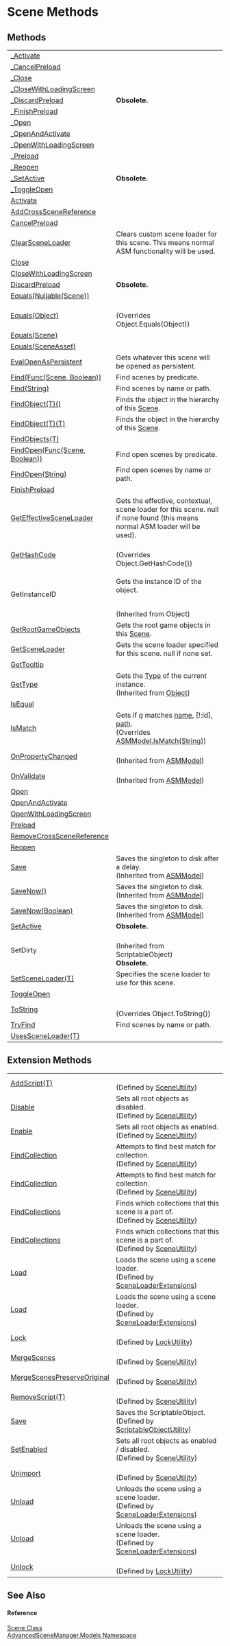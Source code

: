 # Scene Methods




## Methods
<table>
<tr>
<td><a href="M_AdvancedSceneManager_Models_Scene__Activate.md">_Activate</a></td>
<td> </td></tr>
<tr>
<td><a href="M_AdvancedSceneManager_Models_Scene__CancelPreload.md">_CancelPreload</a></td>
<td> </td></tr>
<tr>
<td><a href="M_AdvancedSceneManager_Models_Scene__Close.md">_Close</a></td>
<td> </td></tr>
<tr>
<td><a href="M_AdvancedSceneManager_Models_Scene__CloseWithLoadingScreen.md">_CloseWithLoadingScreen</a></td>
<td> </td></tr>
<tr>
<td><a href="M_AdvancedSceneManager_Models_Scene__DiscardPreload.md">_DiscardPreload</a></td>
<td><strong>Obsolete.</strong></td></tr>
<tr>
<td><a href="M_AdvancedSceneManager_Models_Scene__FinishPreload.md">_FinishPreload</a></td>
<td> </td></tr>
<tr>
<td><a href="M_AdvancedSceneManager_Models_Scene__Open.md">_Open</a></td>
<td> </td></tr>
<tr>
<td><a href="M_AdvancedSceneManager_Models_Scene__OpenAndActivate.md">_OpenAndActivate</a></td>
<td> </td></tr>
<tr>
<td><a href="M_AdvancedSceneManager_Models_Scene__OpenWithLoadingScreen.md">_OpenWithLoadingScreen</a></td>
<td> </td></tr>
<tr>
<td><a href="M_AdvancedSceneManager_Models_Scene__Preload.md">_Preload</a></td>
<td> </td></tr>
<tr>
<td><a href="M_AdvancedSceneManager_Models_Scene__Reopen.md">_Reopen</a></td>
<td> </td></tr>
<tr>
<td><a href="M_AdvancedSceneManager_Models_Scene__SetActive.md">_SetActive</a></td>
<td><strong>Obsolete.</strong></td></tr>
<tr>
<td><a href="M_AdvancedSceneManager_Models_Scene__ToggleOpen.md">_ToggleOpen</a></td>
<td> </td></tr>
<tr>
<td><a href="M_AdvancedSceneManager_Models_Scene_Activate.md">Activate</a></td>
<td> </td></tr>
<tr>
<td><a href="M_AdvancedSceneManager_Models_Scene_AddCrossSceneReference.md">AddCrossSceneReference</a></td>
<td> </td></tr>
<tr>
<td><a href="M_AdvancedSceneManager_Models_Scene_CancelPreload.md">CancelPreload</a></td>
<td> </td></tr>
<tr>
<td><a href="M_AdvancedSceneManager_Models_Scene_ClearSceneLoader.md">ClearSceneLoader</a></td>
<td>Clears custom scene loader for this scene. This means normal ASM functionality will be used.</td></tr>
<tr>
<td><a href="M_AdvancedSceneManager_Models_Scene_Close.md">Close</a></td>
<td> </td></tr>
<tr>
<td><a href="M_AdvancedSceneManager_Models_Scene_CloseWithLoadingScreen.md">CloseWithLoadingScreen</a></td>
<td> </td></tr>
<tr>
<td><a href="M_AdvancedSceneManager_Models_Scene_DiscardPreload.md">DiscardPreload</a></td>
<td><strong>Obsolete.</strong></td></tr>
<tr>
<td><a href="M_AdvancedSceneManager_Models_Scene_Equals_1.md">Equals(Nullable(Scene))</a></td>
<td> </td></tr>
<tr>
<td><a href="M_AdvancedSceneManager_Models_Scene_Equals_2.md">Equals(Object)</a></td>
<td><br />(Overrides Object.Equals(Object))</td></tr>
<tr>
<td><a href="M_AdvancedSceneManager_Models_Scene_Equals.md">Equals(Scene)</a></td>
<td> </td></tr>
<tr>
<td><a href="M_AdvancedSceneManager_Models_Scene_Equals_3.md">Equals(SceneAsset)</a></td>
<td> </td></tr>
<tr>
<td><a href="M_AdvancedSceneManager_Models_Scene_EvalOpenAsPersistent.md">EvalOpenAsPersistent</a></td>
<td>Gets whatever this scene will be opened as persistent.</td></tr>
<tr>
<td><a href="M_AdvancedSceneManager_Models_Scene_Find.md">Find(Func(Scene, Boolean))</a></td>
<td>Find scenes by predicate.</td></tr>
<tr>
<td><a href="M_AdvancedSceneManager_Models_Scene_Find_1.md">Find(String)</a></td>
<td>Find scenes by name or path.</td></tr>
<tr>
<td><a href="M_AdvancedSceneManager_Models_Scene_FindObject__1.md">FindObject(T)()</a></td>
<td>Finds the object in the hierarchy of this <a href="T_AdvancedSceneManager_Models_Scene.md">Scene</a>.</td></tr>
<tr>
<td><a href="M_AdvancedSceneManager_Models_Scene_FindObject__1_1.md">FindObject(T)(T)</a></td>
<td>Finds the object in the hierarchy of this <a href="T_AdvancedSceneManager_Models_Scene.md">Scene</a>.</td></tr>
<tr>
<td><a href="M_AdvancedSceneManager_Models_Scene_FindObjects__1.md">FindObjects(T)</a></td>
<td> </td></tr>
<tr>
<td><a href="M_AdvancedSceneManager_Models_Scene_FindOpen.md">FindOpen(Func(Scene, Boolean))</a></td>
<td>Find open scenes by predicate.</td></tr>
<tr>
<td><a href="M_AdvancedSceneManager_Models_Scene_FindOpen_1.md">FindOpen(String)</a></td>
<td>Find open scenes by name or path.</td></tr>
<tr>
<td><a href="M_AdvancedSceneManager_Models_Scene_FinishPreload.md">FinishPreload</a></td>
<td> </td></tr>
<tr>
<td><a href="M_AdvancedSceneManager_Models_Scene_GetEffectiveSceneLoader.md">GetEffectiveSceneLoader</a></td>
<td>Gets the effective, contextual, scene loader for this scene. null if none found (this means normal ASM loader will be used).</td></tr>
<tr>
<td><a href="M_AdvancedSceneManager_Models_Scene_GetHashCode.md">GetHashCode</a></td>
<td><br />(Overrides Object.GetHashCode())</td></tr>
<tr>
<td>GetInstanceID</td>
<td><p>Gets the instance ID of the object.</p><br />(Inherited from Object)</td></tr>
<tr>
<td><a href="M_AdvancedSceneManager_Models_Scene_GetRootGameObjects.md">GetRootGameObjects</a></td>
<td>Gets the root game objects in this <a href="T_AdvancedSceneManager_Models_Scene.md">Scene</a>.</td></tr>
<tr>
<td><a href="M_AdvancedSceneManager_Models_Scene_GetSceneLoader.md">GetSceneLoader</a></td>
<td>Gets the scene loader specified for this scene. null if none set.</td></tr>
<tr>
<td><a href="M_AdvancedSceneManager_Models_Scene_GetTooltip.md">GetTooltip</a></td>
<td> </td></tr>
<tr>
<td><a href="https://learn.microsoft.com/dotnet/api/system.object.gettype" target="_blank" rel="noopener noreferrer">GetType</a></td>
<td>Gets the <a href="https://learn.microsoft.com/dotnet/api/system.type" target="_blank" rel="noopener noreferrer">Type</a> of the current instance.<br />(Inherited from <a href="https://learn.microsoft.com/dotnet/api/system.object" target="_blank" rel="noopener noreferrer">Object</a>)</td></tr>
<tr>
<td><a href="M_AdvancedSceneManager_Models_Scene_IsEqual.md">IsEqual</a></td>
<td> </td></tr>
<tr>
<td><a href="M_AdvancedSceneManager_Models_Scene_IsMatch.md">IsMatch</a></td>
<td>Gets if <em>q</em> matches <a href="P_AdvancedSceneManager_Models_ASMModel_name.md">name</a>, [!:id], <a href="P_AdvancedSceneManager_Models_Scene_path.md">path</a>.<br />(Overrides <a href="M_AdvancedSceneManager_Models_ASMModel_IsMatch.md">ASMModel.IsMatch(String)</a>)</td></tr>
<tr>
<td><a href="M_AdvancedSceneManager_Models_ASMModel_OnPropertyChanged.md">OnPropertyChanged</a></td>
<td><br />(Inherited from <a href="T_AdvancedSceneManager_Models_ASMModel.md">ASMModel</a>)</td></tr>
<tr>
<td><a href="M_AdvancedSceneManager_Models_ASMModel_OnValidate.md">OnValidate</a></td>
<td><br />(Inherited from <a href="T_AdvancedSceneManager_Models_ASMModel.md">ASMModel</a>)</td></tr>
<tr>
<td><a href="M_AdvancedSceneManager_Models_Scene_Open.md">Open</a></td>
<td> </td></tr>
<tr>
<td><a href="M_AdvancedSceneManager_Models_Scene_OpenAndActivate.md">OpenAndActivate</a></td>
<td> </td></tr>
<tr>
<td><a href="M_AdvancedSceneManager_Models_Scene_OpenWithLoadingScreen.md">OpenWithLoadingScreen</a></td>
<td> </td></tr>
<tr>
<td><a href="M_AdvancedSceneManager_Models_Scene_Preload.md">Preload</a></td>
<td> </td></tr>
<tr>
<td><a href="M_AdvancedSceneManager_Models_Scene_RemoveCrossSceneReference.md">RemoveCrossSceneReference</a></td>
<td> </td></tr>
<tr>
<td><a href="M_AdvancedSceneManager_Models_Scene_Reopen.md">Reopen</a></td>
<td> </td></tr>
<tr>
<td><a href="M_AdvancedSceneManager_Models_ASMModel_Save.md">Save</a></td>
<td>Saves the singleton to disk after a delay.<br />(Inherited from <a href="T_AdvancedSceneManager_Models_ASMModel.md">ASMModel</a>)</td></tr>
<tr>
<td><a href="M_AdvancedSceneManager_Models_ASMModel_SaveNow.md">SaveNow()</a></td>
<td>Saves the singleton to disk.<br />(Inherited from <a href="T_AdvancedSceneManager_Models_ASMModel.md">ASMModel</a>)</td></tr>
<tr>
<td><a href="M_AdvancedSceneManager_Models_ASMModel_SaveNow_1.md">SaveNow(Boolean)</a></td>
<td>Saves the singleton to disk.<br />(Inherited from <a href="T_AdvancedSceneManager_Models_ASMModel.md">ASMModel</a>)</td></tr>
<tr>
<td><a href="M_AdvancedSceneManager_Models_Scene_SetActive.md">SetActive</a></td>
<td><strong>Obsolete.</strong></td></tr>
<tr>
<td>SetDirty</td>
<td><br />(Inherited from ScriptableObject)<br /><strong>Obsolete.</strong></td></tr>
<tr>
<td><a href="M_AdvancedSceneManager_Models_Scene_SetSceneLoader__1.md">SetSceneLoader(T)</a></td>
<td>Specifies the scene loader to use for this scene.</td></tr>
<tr>
<td><a href="M_AdvancedSceneManager_Models_Scene_ToggleOpen.md">ToggleOpen</a></td>
<td> </td></tr>
<tr>
<td><a href="M_AdvancedSceneManager_Models_Scene_ToString.md">ToString</a></td>
<td><br />(Overrides Object.ToString())</td></tr>
<tr>
<td><a href="M_AdvancedSceneManager_Models_Scene_TryFind.md">TryFind</a></td>
<td>Find scenes by name or path.</td></tr>
<tr>
<td><a href="M_AdvancedSceneManager_Models_Scene_UsesSceneLoader__1.md">UsesSceneLoader(T)</a></td>
<td> </td></tr>
</table>

## Extension Methods
<table>
<tr>
<td><a href="M_AdvancedSceneManager_Utility_SceneUtility_AddScript__1.md">AddScript(T)</a></td>
<td><br />(Defined by <a href="T_AdvancedSceneManager_Utility_SceneUtility.md">SceneUtility</a>)</td></tr>
<tr>
<td><a href="M_AdvancedSceneManager_Utility_SceneUtility_Disable.md">Disable</a></td>
<td>Sets all root objects as disabled.<br />(Defined by <a href="T_AdvancedSceneManager_Utility_SceneUtility.md">SceneUtility</a>)</td></tr>
<tr>
<td><a href="M_AdvancedSceneManager_Utility_SceneUtility_Enable.md">Enable</a></td>
<td>Sets all root objects as enabled.<br />(Defined by <a href="T_AdvancedSceneManager_Utility_SceneUtility.md">SceneUtility</a>)</td></tr>
<tr>
<td><a href="M_AdvancedSceneManager_Utility_SceneUtility_FindCollection.md">FindCollection</a></td>
<td>Attempts to find best match for collection.<br />(Defined by <a href="T_AdvancedSceneManager_Utility_SceneUtility.md">SceneUtility</a>)</td></tr>
<tr>
<td><a href="M_AdvancedSceneManager_Utility_SceneUtility_FindCollection_1.md">FindCollection</a></td>
<td>Attempts to find best match for collection.<br />(Defined by <a href="T_AdvancedSceneManager_Utility_SceneUtility.md">SceneUtility</a>)</td></tr>
<tr>
<td><a href="M_AdvancedSceneManager_Utility_SceneUtility_FindCollections_1.md">FindCollections</a></td>
<td>Finds which collections that this scene is a part of.<br />(Defined by <a href="T_AdvancedSceneManager_Utility_SceneUtility.md">SceneUtility</a>)</td></tr>
<tr>
<td><a href="M_AdvancedSceneManager_Utility_SceneUtility_FindCollections.md">FindCollections</a></td>
<td>Finds which collections that this scene is a part of.<br />(Defined by <a href="T_AdvancedSceneManager_Utility_SceneUtility.md">SceneUtility</a>)</td></tr>
<tr>
<td><a href="M_AdvancedSceneManager_Core_SceneLoaderExtensions_Load.md">Load</a></td>
<td>Loads the scene using a scene loader.<br />(Defined by <a href="T_AdvancedSceneManager_Core_SceneLoaderExtensions.md">SceneLoaderExtensions</a>)</td></tr>
<tr>
<td><a href="M_AdvancedSceneManager_Core_SceneLoaderExtensions_Load_1.md">Load</a></td>
<td>Loads the scene using a scene loader.<br />(Defined by <a href="T_AdvancedSceneManager_Core_SceneLoaderExtensions.md">SceneLoaderExtensions</a>)</td></tr>
<tr>
<td><a href="M_AdvancedSceneManager_Editor_Utility_LockUtility_Lock.md">Lock</a></td>
<td><br />(Defined by <a href="T_AdvancedSceneManager_Editor_Utility_LockUtility.md">LockUtility</a>)</td></tr>
<tr>
<td><a href="M_AdvancedSceneManager_Utility_SceneUtility_MergeScenes.md">MergeScenes</a></td>
<td><br />(Defined by <a href="T_AdvancedSceneManager_Utility_SceneUtility.md">SceneUtility</a>)</td></tr>
<tr>
<td><a href="M_AdvancedSceneManager_Utility_SceneUtility_MergeScenesPreserveOriginal.md">MergeScenesPreserveOriginal</a></td>
<td><br />(Defined by <a href="T_AdvancedSceneManager_Utility_SceneUtility.md">SceneUtility</a>)</td></tr>
<tr>
<td><a href="M_AdvancedSceneManager_Utility_SceneUtility_RemoveScript__1.md">RemoveScript(T)</a></td>
<td><br />(Defined by <a href="T_AdvancedSceneManager_Utility_SceneUtility.md">SceneUtility</a>)</td></tr>
<tr>
<td><a href="M_AdvancedSceneManager_Utility_ScriptableObjectUtility_Save.md">Save</a></td>
<td>Saves the ScriptableObject.<br />(Defined by <a href="T_AdvancedSceneManager_Utility_ScriptableObjectUtility.md">ScriptableObjectUtility</a>)</td></tr>
<tr>
<td><a href="M_AdvancedSceneManager_Utility_SceneUtility_SetEnabled.md">SetEnabled</a></td>
<td>Sets all root objects as enabled / disabled.<br />(Defined by <a href="T_AdvancedSceneManager_Utility_SceneUtility.md">SceneUtility</a>)</td></tr>
<tr>
<td><a href="M_AdvancedSceneManager_Utility_SceneUtility_Unimport.md">Unimport</a></td>
<td><br />(Defined by <a href="T_AdvancedSceneManager_Utility_SceneUtility.md">SceneUtility</a>)</td></tr>
<tr>
<td><a href="M_AdvancedSceneManager_Core_SceneLoaderExtensions_Unload_1.md">Unload</a></td>
<td>Unloads the scene using a scene loader.<br />(Defined by <a href="T_AdvancedSceneManager_Core_SceneLoaderExtensions.md">SceneLoaderExtensions</a>)</td></tr>
<tr>
<td><a href="M_AdvancedSceneManager_Core_SceneLoaderExtensions_Unload.md">Unload</a></td>
<td>Unloads the scene using a scene loader.<br />(Defined by <a href="T_AdvancedSceneManager_Core_SceneLoaderExtensions.md">SceneLoaderExtensions</a>)</td></tr>
<tr>
<td><a href="M_AdvancedSceneManager_Editor_Utility_LockUtility_Unlock.md">Unlock</a></td>
<td><br />(Defined by <a href="T_AdvancedSceneManager_Editor_Utility_LockUtility.md">LockUtility</a>)</td></tr>
</table>

## See Also


#### Reference
<a href="T_AdvancedSceneManager_Models_Scene.md">Scene Class</a>  
<a href="N_AdvancedSceneManager_Models.md">AdvancedSceneManager.Models Namespace</a>  
